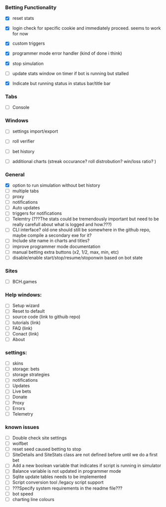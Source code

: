 ### Betting Functionality
- [x] reset stats
- [x] login check for specific cookie and immediately proceed. seems to work for now
- [x] custom triggers
- [x] programmer mode error handler (kind of done i think)
- [x] stop simulation
- [ ] update stats window on timer if bot is running but stalled
- [x] Indicate but running status in status bar/title bar

	
### Tabs
- [ ] Console

### Windows
- [ ] settings import/export
- [ ] roll verifier
- [ ] bet history
- [ ] additional charts (streak occurance? roll distrobution? win/loss ratio? )


### General
- [x] option to run simulation without bet history
- [ ] multiple tabs
- [ ] proxy
- [ ] notifications
- [ ] Auto updates	
- [ ] triggers for notifications
- [ ] Telemtry (???The stats could be tremendously important but need to be really carefull about what is logged and how.???)
- [ ] CLI interface? old one should still be somewhere in the github repo, maybe compile a secondary exe for it?
- [ ] Include site name in charts and titles?
- [ ] improve programmer mode documentation
- [ ] manual betting extra buttons (x2, 1/2, max, min, etc)
- [ ] disable/enable start/stop/resume/stoponwin based on bot state

### Sites
- [ ] BCH.games


### Help windows:
- [ ] Setup wizard
- [ ] Reset to default
- [ ] source code (link to githuib repo)
- [ ] tutorials (link)
- [ ] FAQ (link)
- [ ] Conact (link)
- [ ] About

### settings: 
- [ ] skins
- [ ] storage: bets
- [ ] storage strategies
- [ ] notifications
- [ ] Updates
- [ ] Live bets
- [ ] Donate
- [ ] Proxy
- [ ] Errors
- [ ] Telemetry

### known issues
- [ ] Double check site settings
- [ ] wolfbet
- [ ] reset seed caused betting to stop
- [ ] SiteDetails and SiteStats class are not defined before until we do a first bet
- [ ] Add a new boolean variable that indicates if script is running in simulator
- [ ] Balance variable is not updated in programmer mode
- [ ] Sqlite update tables needs to be implemented
- [ ] Script conversion tool /legacy script support
- [ ] ???Specify system requirements in the readme file???
- [ ] bot speed
- [ ] charting line colours
